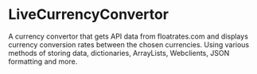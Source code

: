# LiveCurrencyConvertor
A currency convertor that gets API data from floatrates.com and displays currency conversion rates between the chosen currencies.
Using various methods of storing data, dictionaries, ArrayLists, Webclients, JSON formatting and more. 

